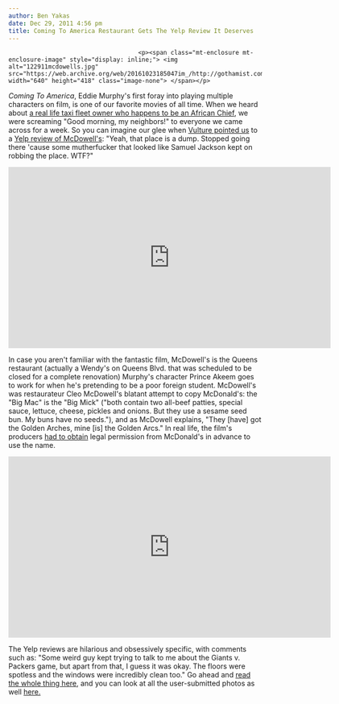 ```yaml
---
author: Ben Yakas
date: Dec 29, 2011 4:56 pm
title: Coming To America Restaurant Gets The Yelp Review It Deserves
---
```


	
										<p><span class="mt-enclosure mt-enclosure-image" style="display: inline;"> <img alt="122911mcdowells.jpg" src="https://web.archive.org/web/20161023185047im_/http://gothamist.com/attachments/byakas/122911mcdowells.jpg" width="640" height="418" class="image-none"> </span></p>

<p><em>Coming To America</em>, Eddie Murphy&apos;s first foray into playing multiple characters on film, is one of our favorite movies of all time. When we heard about <a href="https://web.archive.org/web/20161023185047/http://gothamist.com/2011/08/12/coming_to_america_a_taxi_chief_is_a.php">a real life taxi fleet owner who happens to be an African Chief</a>, we were screaming &quot;Good morning, my neighbors!&quot; to everyone we came across for a week. So you can imagine our glee when <a href="https://web.archive.org/web/20161023185047/http://nymag.com/daily/entertainment/2011/12/yelp-mcdowells-coming-to-america.html">Vulture pointed us</a> to a <a href="https://web.archive.org/web/20161023185047/http://www.yelp.com/biz/mcdowells-elmhurst">Yelp review of McDowell&apos;s</a>: &quot;Yeah, that place is a dump. Stopped going there &apos;cause some mutherfucker that looked like Samuel Jackson kept on robbing the place. WTF?&quot;</p>

<p><iframe width="640" height="360" src="https://web.archive.org/web/20161023185047if_/http://www.youtube.com/embed/m61eBU61Y1c" frameborder="0" allowfullscreen></iframe></p>

<p>In case you aren&apos;t familiar with the fantastic film, McDowell&apos;s is the Queens restaurant (actually a Wendy&apos;s on Queens Blvd. that was scheduled to be closed for a complete renovation) Murphy&apos;s character Prince Akeem goes to work for when he&apos;s pretending to be a poor foreign student. McDowell&apos;s was restaurateur Cleo McDowell&apos;s blatant attempt to copy McDonald&apos;s: the &quot;Big Mac&quot; is the &quot;Big Mick&quot; (&quot;both contain two all-beef patties, special sauce, lettuce, cheese, pickles and onions. But they use a sesame seed bun. My buns have no seeds.&quot;), and as McDowell explains, &quot;They [have] got the Golden Arches, mine [is] the Golden Arcs.&quot; In real life, the film&apos;s producers <a href="https://web.archive.org/web/20161023185047/http://www.imdb.com/title/tt0094898/trivia">had to obtain</a> legal permission from McDonald&apos;s in advance to use the name.</p>

<p><iframe width="640" height="360" src="https://web.archive.org/web/20161023185047if_/http://www.youtube.com/embed/XrwZORNA-k0" frameborder="0" allowfullscreen></iframe></p>

<p>The Yelp reviews are hilarious and obsessively specific, with comments such as: &quot;Some weird guy kept trying to talk to me about the Giants v. Packers game, but apart from that, I guess it was okay.  The floors were spotless and the windows were incredibly clean too.&quot; Go ahead and <a href="https://web.archive.org/web/20161023185047/http://www.yelp.com/biz/mcdowells-elmhurst">read the whole thing here</a>, and you can look at all the user-submitted photos as well <a href="https://web.archive.org/web/20161023185047/http://www.buzzfeed.com/sly/yelp-reviews-for-mcdowells-restaurant">here.</a></p>					
										
									
				
